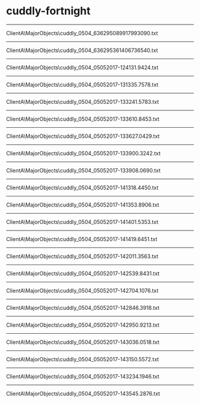 # cuddly-fortnight

-------------------------------------
ClientA\MajorObjects\cuddly_0504_636295089917993090.txt

-------------------------------------
ClientA\MajorObjects\cuddly_0504_636295361406736540.txt

-------------------------------------
ClientA\MajorObjects\cuddly_0504_05052017-124131.9424.txt

-------------------------------------
ClientA\MajorObjects\cuddly_0504_05052017-131335.7578.txt

-------------------------------------
ClientA\MajorObjects\cuddly_0504_05052017-133241.5783.txt

-------------------------------------
ClientA\MajorObjects\cuddly_0504_05052017-133610.8453.txt

-------------------------------------
ClientA\MajorObjects\cuddly_0504_05052017-133627.0429.txt

-------------------------------------
ClientA\MajorObjects\cuddly_0504_05052017-133900.3242.txt

-------------------------------------
ClientA\MajorObjects\cuddly_0504_05052017-133908.0690.txt

-------------------------------------
ClientA\MajorObjects\cuddly_0504_05052017-141318.4450.txt

-------------------------------------
ClientA\MajorObjects\cuddly_0504_05052017-141353.8906.txt

-------------------------------------
ClientA\MajorObjects\cuddly_0504_05052017-141401.5353.txt

-------------------------------------
ClientA\MajorObjects\cuddly_0504_05052017-141419.6451.txt

-------------------------------------
ClientA\MajorObjects\cuddly_0504_05052017-142011.3563.txt

-------------------------------------
ClientA\MajorObjects\cuddly_0504_05052017-142539.8431.txt

-------------------------------------
ClientA\MajorObjects\cuddly_0504_05052017-142704.1076.txt

-------------------------------------
ClientA\MajorObjects\cuddly_0504_05052017-142846.3918.txt

-------------------------------------
ClientA\MajorObjects\cuddly_0504_05052017-142950.9213.txt

-------------------------------------
ClientA\MajorObjects\cuddly_0504_05052017-143036.0518.txt

-------------------------------------
ClientA\MajorObjects\cuddly_0504_05052017-143150.5572.txt

-------------------------------------
ClientA\MajorObjects\cuddly_0504_05052017-143234.1946.txt

-------------------------------------
ClientA\MajorObjects\cuddly_0504_05052017-143545.2876.txt
